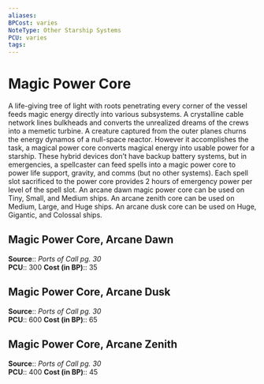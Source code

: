 ```yaml
---
aliases: 
BPCost: varies 
NoteType: Other Starship Systems
PCU: varies 
tags: 
---
```


# Magic Power Core

A life-giving tree of light with roots penetrating every corner of the vessel feeds magic energy directly into various subsystems. A crystalline cable network lines bulkheads and converts the unrealized dreams of the crews into a memetic turbine. A creature captured from the outer planes churns the energy dynamos of a null-space reactor. However it accomplishes the task, a magical power core converts magical energy into usable power for a starship. These hybrid devices don’t have backup battery systems, but in emergencies, a spellcaster can feed spells into a magic power core to power life support, gravity, and comms (but no other systems). Each spell slot sacrificed to the power core provides 2 hours of emergency power per level of the spell slot. An arcane dawn magic power core can be used on Tiny, Small, and Medium ships. An arcane zenith core can be used on Medium, Large, and Huge ships. An arcane dusk core can be used on Huge, Gigantic, and Colossal ships.  

## Magic Power Core, Arcane Dawn

**Source**:: _Ports of Call pg. 30_  
**PCU**:: 300
**Cost (in BP)**:: 35  

## Magic Power Core, Arcane Dusk

**Source**:: _Ports of Call pg. 30_  
**PCU**:: 600
**Cost (in BP)**:: 65   

## Magic Power Core, Arcane Zenith

**Source**:: _Ports of Call pg. 30_  
**PCU**:: 400
**Cost (in BP)**:: 45
